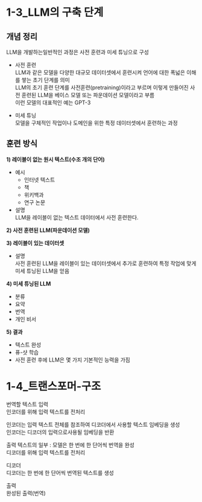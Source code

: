 # 1-3_LLM의 구축 단계
## 개념 정리
LLM을 개발하는일반적인 과정은 사전 훈련과 미세 튜닝으로 구성
- 사전 훈련   
LLM과 같은 모델을 다양한 대규모 데이터셋에서 훈련시켜 언어에 대한 폭넓은 이해를 쌓는 초기 단계를 의미   
LLM의 초기 훈련 단계를 사전훈련(pretraining)이라고 부르며 이렇게 만들어진 사전 훈련된 LLM을 베이스 모델 또는 파운데이션 모델이라고 부름   
이런 모델의 대표적인 예는 GPT-3  

- 미세 튜닝   
모델을 구체적인 작업이나 도메인을 위한 특정 데이터셋에서 훈련하는 과정



## 훈련 방식
**1) 레이블이 없는 원시 텍스트(수조 개의 단어)**
- 예시
	- 인터넷 텍스트   
	- 책   
	- 위키백과   
	- 연구 논문    
- 설명   
  LLM을 레이블이 없는 텍스트 데이터에서 사전 훈련한다.

**2) 사전 훈련된 LLM(파운데이션 모델)**   

**3) 레이블이 있는 데이터셋**   
- 설명   
사전 훈련된 LLM을 레이블이 있는 데이터셋에서 추가로 훈련하여 특정 작업에 맞게 미세 튜닝된 LLM을 얻음  

**4) 미세 튜닝된 LLM**
- 분류   
- 요약   
- 번역   
- 개인 비서   

**5) 결과**
- 텍스트 완성   
- 퓨-샷 학습
- 사전 훈련 후에 LLM은 몇 가지 기본적인 능력을 가짐


# 1-4_트랜스포머-구조

번역할 텍스트 입력   
인코더를 위해 입력 텍스트를 전처리   

인코더는 입력 텍스트 전체를 참조하여 디코더에서 사용할 텍스트 임베딩을 생성   
인코더는 디코더의 입력으로사용될 임베딩을 반환   

출력 텍스트의 일부 : 모델은 한 번에 한 단어씩 번역을 완성   
디코더를 위해 입력 텍스트를 전처리   

디코더   
디코더는 한 번에 한 단어씩 번역된 텍스트를 생성   

출력   
완성된 출력(번역)   


   

